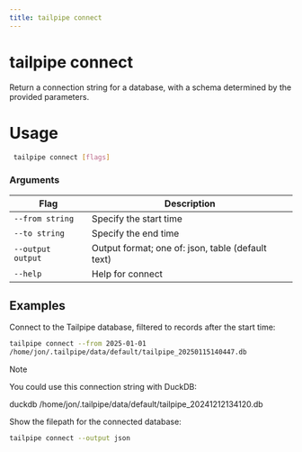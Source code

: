 ```yaml
---
title: tailpipe connect
---
```


# tailpipe connect

Return a connection string for a database, with a schema determined by the provided parameters.

# Usage
```bash
 tailpipe connect [flags]
 ```

### Arguments

| Flag | Description
|-|-
| `--from string`    |  Specify the start time
| `--to string`      |  Specify the end time
| `--output output`  |  Output format; one of: json, table (default text)
|  `--help`          |  Help for connect

## Examples

Connect to the Tailpipe database, filtered to records after the start time:

```bash
tailpipe connect --from 2025-01-01
/home/jon/.tailpipe/data/default/tailpipe_20250115140447.db
```

> [!NOTE]
> You could use this connection string with DuckDB:
> 
> duckdb /home/jon/.tailpipe/data/default/tailpipe_20241212134120.db

Show the filepath for the connected database:

```bash
tailpipe connect --output json
```

